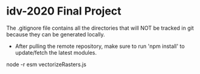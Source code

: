 # idv-2020 Final Project

The .gitignore file contains all the directories that will NOT be tracked in git because they can be generated locally.
 - After pulling the remote repository, make sure to run 'npm install' to update/fetch the latest modules.

 node -r esm vectorizeRasters.js